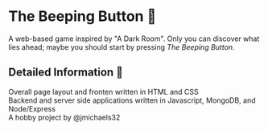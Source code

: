 # The Beeping Button :red_circle:
A web-based game inspired by "A Dark Room". Only you can discover what lies ahead; maybe you should start by pressing *The Beeping Button*. 

## Detailed Information :book:
Overall page layout and fronten written in HTML and CSS <br />
Backend and server side applications written in Javascript, MongoDB, and Node/Express <br />
A hobby project by @jmichaels32
